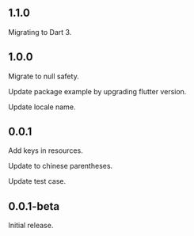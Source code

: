 ## 1.1.0
Migrating to Dart 3.

## 1.0.0
Migrate to null safety.

Update package example by upgrading flutter version.

Update locale name.

## 0.0.1

Add keys in resources.

Update to chinese parentheses.

Update test case.

## 0.0.1-beta

Initial release.
